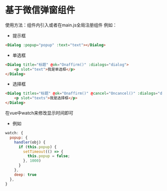 # 基于微信弹窗组件
使用方法：组件内引入或者在main.js全局注册组件
例如： 
* 提示框
```html
<Dialog :popup="popup" :text="text"></Dialog>
```
* 单选框
```html
<Dialog title="标题" @ok="Onaffirm()" :dialogs="dialog">
    <p slot="text">我是单选框</p>
</Dialog>
```
* 选择框
```html
<Dialog titles="标题" @ok="Onaffirm()" @cancel="Oncancel()" :dialogs="dialogs">
    <p slot="texts">我是选择框</p>
</Dialog>
```
在vue中watch来修改显示时间即可<br/>
* 例如
```javascript
watch: {
  popup: {
    handler(obj) {
      if (this.popup) {
        setTimeout(() => {
          this.popup = false;
        }, 1000)
      }
    },
    deep: true
  },
}
```
